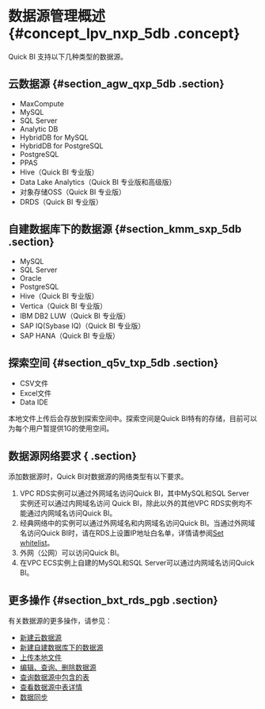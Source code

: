 # 数据源管理概述 {#concept_lpv_nxp_5db .concept}

Quick BI 支持以下几种类型的数据源。

## 云数据源 {#section_agw_qxp_5db .section}

-   MaxCompute
-   MySQL
-   SQL Server
-   Analytic DB
-   HybridDB for MySQL
-   HybridDB for PostgreSQL
-   PostgreSQL
-   PPAS
-   Hive（Quick BI 专业版）
-   Data Lake Analytics（Quick BI 专业版和高级版）
-   对象存储OSS（Quick BI 专业版）
-   DRDS（Quick BI 专业版）

## 自建数据库下的数据源 {#section_kmm_sxp_5db .section}

-   MySQL
-   SQL Server
-   Oracle
-   PostgreSQL
-   Hive（Quick BI 专业版）
-   Vertica（Quick BI 专业版）
-   IBM DB2 LUW（Quick BI 专业版）
-   SAP IQ\(Sybase IQ\)（Quick BI 专业版）
-   SAP HANA（Quick BI 专业版）

## 探索空间 {#section_q5v_txp_5db .section}

-   CSV文件
-   Excel文件
-   Data IDE

本地文件上传后会存放到探索空间中。探索空间是Quick BI特有的存储，目前可以为每个用户暂提供1G的使用空间。

## 数据源网络要求 { .section}

添加数据源时，Quick BI对数据源的网络类型有以下要求。

1.  VPC RDS实例可以通过外网域名访问Quick BI，其中MySQL和SQL Server 实例还可以通过内网域名访问 Quick BI，除此以外的其他VPC RDS实例均不能通过内网域名访问Quick BI。
2.  经典网络中的实例可以通过外网域名和内网域名访问Quick BI。当通过外网域名访问Quick BI时，请在RDS上设置IP地址白名单，详情请参阅[Set whitelist](https://www.alibabacloud.com/help/doc-detail/26198.htm?spm=a2c63.p38356.a3.5.26854bd3feeGKO)。
3.  外网（公网）可以访问Quick BI。
4.  在VPC ECS实例上自建的MySQL和SQL Server可以通过内网域名访问Quick BI。

## 更多操作 {#section_bxt_rds_pgb .section}

有关数据源的更多操作，请参见：

-   [新建云数据源](intl.zh-CN/用户指南/数据建模/管理数据源/新建云数据源.md)
-   [新建自建数据库下的数据源](intl.zh-CN/用户指南/数据建模/管理数据源/新建自建数据库下的数据源.md)
-   [上传本地文件](intl.zh-CN/用户指南/数据建模/管理数据源/上传本地文件.md)
-   [编辑、查询、删除数据源](intl.zh-CN/用户指南/数据建模/管理数据源/编辑、查询、删除数据源.md)
-   [查询数据源中包含的表](intl.zh-CN/用户指南/数据建模/管理数据源/查询数据源中包含的表.md)
-   [查看数据源中表详情](intl.zh-CN/用户指南/数据建模/管理数据源/查看数据源中表详情.md)
-   [数据同步](intl.zh-CN/用户指南/数据建模/管理数据源/数据同步.md)

